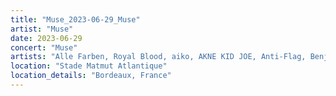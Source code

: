 ```yaml
---
title: "Muse_2023-06-29_Muse"
artist: "Muse"
date: 2023-06-29
concert: "Muse"
artists: "Alle Farben, Royal Blood, aiko, AKNE KID JOE, Anti-Flag, Benjamin Hav & Familien, Anna Kramer, 311, Annabelle, ONE OK ROCK, arlie, Highly Suspect, 01099, Muse, Blæst, Evanescence, Twin Atlantic, The Warning, Ary"
location: "Stade Matmut Atlantique"
location_details: "Bordeaux, France"
---
```

